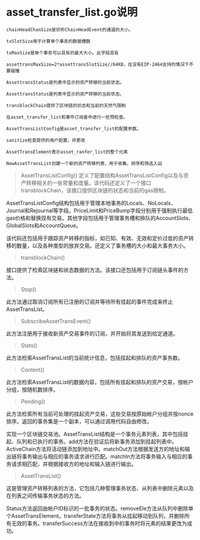 # asset_transfer_list.go说明

```
chainHeadChanSize是侦听ChainHeadEvent的通道的大小。

txSlotSize用于计算单个事务的数据槽数

txMaxSize是单个事务可以具有的最大大小。此字段具有

assettransMaxSize=2*assettransSlotSize//64KB，在没有EIP-2464支持的情况下不要碰撞

AssettransStatus是列表中显示的资产转移的当前状态。

AssettransStatus是列表中显示的资产转移的当前状态。

transblockChain提供了区块链的状态和当前的天然气限制

在asset_transfer_list和事件订阅者中进行一些预检查。

AssetTransListConfig是asset_transfer_list的配置参数。

sanitize检查提供的用户配置，并更改

AssetTransElement表示asset_ranfer_list的整个元素

NewAssetTransList创建一个新的资产转移列表，用于收集、排序和筛选入站

```

> AssetTransListConfig()
定义了配置结构AssetTransListConfig以及与资产转移相关的一些常量和度量。该代码还定义了一个接口transblockChain，该接口提供区块链的状态和当前的gas限制。

AssetTransListConfig结构包括用于管理本地事务的Locals、NoLocals、Journal和Rejournal等字段。PriceLimit和PriceBump字段分别用于强制执行最低gas价格和替换现有交易。其他字段包括用于管理事务槽和排队的AccountSlots、GlobalSlots和AccountQueue。

该代码还包括用于跟踪资产转移的指标，如已知、有效、无效和定价过低的资产转移的数量，以及各种类型的放弃交易。还定义了事务槽的大小和最大事务大小。

>transblockChain()

接口提供了检索区块链和状态数据的方法。该接口还包括用于订阅链头事件的方法。

> Stop()

此方法通过取消订阅所有已注册的订阅并等待所有挂起的事件完成来终止AssetTransList。

> SubscribeAssetTransEvent()

此方法注册用于接收新资产交易事件的订阅，并开始将其发送到给定通道。

> Stats()

此方法检索AssetTransList的当前统计信息，包括挂起和排队的资产事务数。

> Content()

此方法检索AssetTransList的数据内容，包括所有挂起和排队的资产交易，按帐户分组，按随机数排序。

> Pending()

此方法检索所有当前可处理的挂起资产交易，这些交易按原始帐户分组并按nonce排序。返回的事务集是一个副本，可以通过调用代码自由修改。

实现一个区块链交易池。AssetTransList结构是一个事务元素列表，其中包括挂起、队列和已执行的事务。add方法在验证后将新事务添加到挂起列表中。ActiveChain方法将活动链添加到地址中。matchOut方法根据发送方的地址和输出链将事务输出与相应的事务请求进行匹配。matchIn方法将事务输入与相应的事务请求相匹配，并根据接收方的地址和输入链进行输出。

> AssetTransList()

这是管理资产转移列表的方法，它包括几种管理事务状态、从列表中删除元素以及在列表之间传输事务状态的方法。

Status方法返回由帐户ID标识的一批事务的状态。removeEle方法从队列中删除单个AssetTransElement。transferState方法将事务从挂起移动到队列，并删除所有无效的事务。transferSuccess方法在接收到中的事务时将元素的结果更改为成功。


